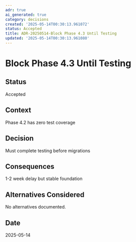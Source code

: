```yaml
---
adr: true
ai_generated: true
category: decisions
created: '2025-05-14T00:30:13.961072'
status: Accepted
title: ADR-20250514-Block Phase 4.3 Until Testing
updated: '2025-05-14T00:30:13.961080'
---
```


# Block Phase 4.3 Until Testing

## Status
Accepted

## Context
Phase 4.2 has zero test coverage

## Decision
Must complete testing before migrations

## Consequences
1-2 week delay but stable foundation

## Alternatives Considered
No alternatives documented.

## Date
2025-05-14